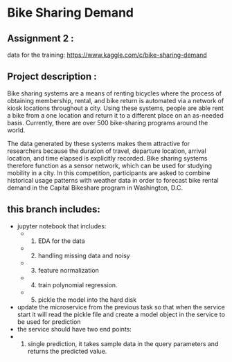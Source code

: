 # Bike Sharing Demand
## Assignment 2 : 

data for the training: https://www.kaggle.com/c/bike-sharing-demand
## Project description :
Bike sharing systems are a means of renting bicycles where the process of obtaining membership, rental, and bike return is automated via a network of kiosk locations throughout a city. Using these systems, people are able rent a bike from a one location and return it to a different place on an as-needed basis. Currently, there are over 500 bike-sharing programs around the world.

The data generated by these systems makes them attractive for researchers because the duration of travel, departure location, arrival location, and time elapsed is explicitly recorded. Bike sharing systems therefore function as a sensor network, which can be used for studying mobility in a city. In this competition, participants are asked to combine historical usage patterns with weather data in order to forecast bike rental demand in the Capital Bikeshare program in Washington, D.C.

## this branch includes: 
- jupyter notebook that includes:
  - 1) EDA for the data
  - 2) handling missing data and noisy
  - 3) feature normalization 
  - 4) train polynomial regression. 
  - 5) pickle the model into the hard disk
- update the microservice from the previous task so that when the service start it will read the pickle file and create a model object in the service to be used for prediction
- the service should have two end points:
-  1) single prediction, it takes sample data in the query parameters and returns the predicted value.
